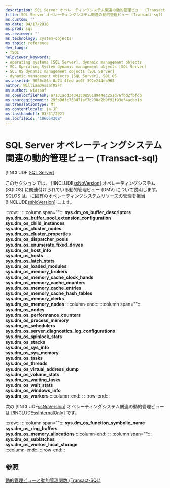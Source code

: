 ```yaml
---
description: SQL Server オペレーティングシステム関連の動的管理ビュー (Transact-sql)
title: SQL Server オペレーティングシステム関連の動的管理ビュー (Transact-sql) |Microsoft Docs
ms.custom: ''
ms.date: 04/17/2018
ms.prod: sql
ms.reviewer: ''
ms.technology: system-objects
ms.topic: reference
dev_langs:
- TSQL
helpviewer_keywords:
- operating systems [SQL Server], dynamic management objects
- SQL Operating System dynamic management objects [SQL Server]
- SQL OS dynamic management objects [SQL Server]
- dynamic management objects [SQL Server], SQL OS
ms.assetid: 3030c86a-0a74-4fed-ac0f-392e244cb965
author: WilliamDAssafMSFT
ms.author: wiassaf
ms.openlocfilehash: a7131acd3e343308561d944ec251d76fbd2fbfdb
ms.sourcegitcommit: 295b9dfc758471ef7d238a2b0f92f93e34acbb1b
ms.translationtype: MT
ms.contentlocale: ja-JP
ms.lasthandoff: 03/31/2021
ms.locfileid: "106054308"
---
```

# <a name="sql-server-operating-system-related-dynamic-management-views-transact-sql"></a>SQL Server オペレーティングシステム関連の動的管理ビュー (Transact-sql)
[!INCLUDE [SQL Server](../../includes/applies-to-version/sqlserver.md)]

このセクションでは、 [!INCLUDE[ssNoVersion](../../includes/ssnoversion-md.md)] オペレーティングシステム (SQLOS) に関連付けられている動的管理ビュー (DMV) について説明します。 SQLOS は、に固有のオペレーティングシステムリソースの管理を担当 [!INCLUDE[ssNoVersion](../../includes/ssnoversion-md.md)] します。

:::row:::
   :::column span="":::
      **sys.dm_os_buffer_descriptors**<br>      **sys.dm_os_buffer_pool_extension_configuration**<br>      **sys.dm_os_child_instances**<br>      **sys.dm_os_cluster_nodes** <br>      **sys.dm_os_cluster_properties**<br>      **sys.dm_os_dispatcher_pools** <br>      **sys.dm_os_enumerate_fixed_drives**<br>      **sys.dm_os_host_info** <br>      **sys.dm_os_hosts**<br>      **sys.dm_os_latch_stats** <br>      **sys.dm_os_loaded_modules**<br>      **sys.dm_os_memory_brokers**<br>      **sys.dm_os_memory_cache_clock_hands**<br>      **sys.dm_os_memory_cache_counters** <br>      **sys.dm_os_memory_cache_entries**<br>      **sys.dm_os_memory_cache_hash_tables**<br>      **sys.dm_os_memory_clerks**<br>      **sys.dm_os_memory_nodes**
   :::column-end:::
   :::column span="":::
      **sys.dm_os_nodes**<br>      **sys.dm_os_performance_counters**<br>      **sys.dm_os_process_memory**<br>      **sys.dm_os_schedulers**<br>      **sys.dm_os_server_diagnostics_log_configurations**<br>      **sys.dm_os_spinlock_stats** <br>      **sys.dm_os_stacks**<br>      **sys.dm_os_sys_info**<br>      **sys.dm_os_sys_memory**<br>      **sys.dm_os_tasks**<br>      **sys.dm_os_threads**<br>      **sys.dm_os_virtual_address_dump**<br>      **sys.dm_os_volume_stats**<br>      **sys.dm_os_waiting_tasks**<br>      **sys.dm_os_wait_stats**<br>      **sys.dm_os_windows_info**<br>      **sys.dm_os_workers** 
   :::column-end:::
:::row-end:::

 次の [!INCLUDE[ssNoVersion](../../includes/ssnoversion-md.md)] オペレーティングシステム関連の動的管理ビューは [!INCLUDE[ssInternalOnly](../../includes/ssinternalonly-md.md)] です。  
  
:::row:::
   :::column span="":::
      **sys.dm_os_function_symbolic_name**<br>      **sys.dm_os_ring_buffers**  <br>      **sys.dm_os_memory_allocations**
   :::column-end:::
   :::column span="":::
      **sys.dm_os_sublatches**  <br>      **sys.dm_os_worker_local_storage**  
   :::column-end:::
:::row-end:::
  
## <a name="see-also"></a>参照  
 [動的管理ビューと動的管理関数 &#40;Transact-SQL&#41;](~/relational-databases/system-dynamic-management-views/system-dynamic-management-views.md)  
  
  

